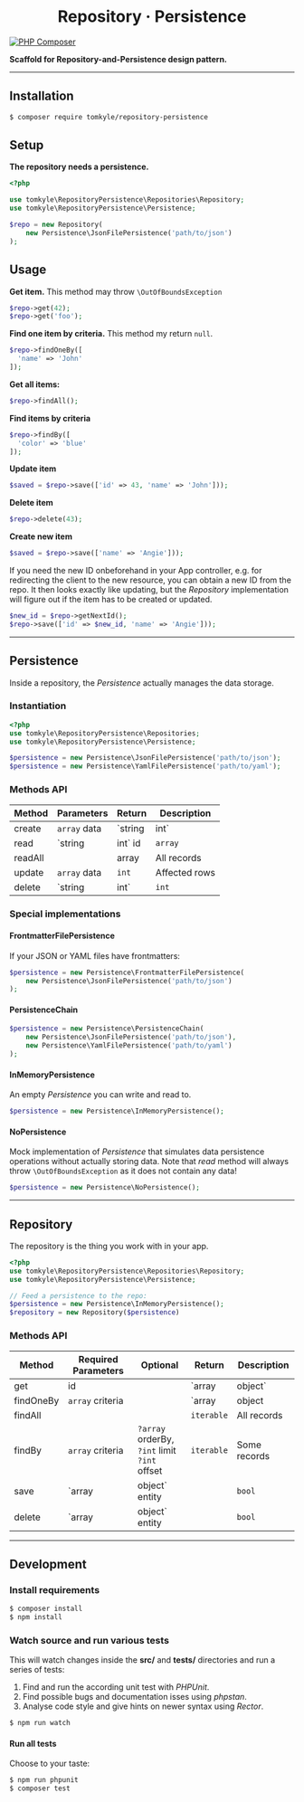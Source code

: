 <h1 align="center">Repository · Persistence</h1>

[![PHP Composer](https://github.com/tomkyle/repository-persistence/actions/workflows/php.yml/badge.svg)](https://github.com/tomkyle/repository-persistence/actions/workflows/php.yml)

**Scaffold for Repository-and-Persistence design pattern.**

---

## Installation

```bash
$ composer require tomkyle/repository-persistence
```

## Setup

**The repository needs a persistence.**

```php 
<?php

use tomkyle\RepositoryPersistence\Repositories\Repository;
use tomkyle\RepositoryPersistence\Persistence;

$repo = new Repository(
	new Persistence\JsonFilePersistence('path/to/json')
);
```

## Usage

**Get item.** This method may throw `\OutOfBoundsException`

```php
$repo->get(42);
$repo->get('foo');
```

**Find one item by criteria.** This method my return `null`.

```php
$repo->findOneBy([
  'name' => 'John'
]);  
```

**Get all items:**

```php
$repo->findAll();
```

**Find items by criteria**

```php
$repo->findBy([
  'color' => 'blue'
]);
```

**Update item**

```php
$saved = $repo->save(['id' => 43, 'name' => 'John']));
```

**Delete item**

```php
$repo->delete(43);
```

**Create new item**

```php
$saved = $repo->save(['name' => 'Angie']));
```

If you need the new ID onbeforehand in your App controller, e.g. for redirecting the client to the new resource, you can obtain a new ID from the repo. It then looks exactly like updating, but the *Repository* implementation will figure out if the item has to be created or updated.

```php
$new_id = $repo->getNextId();
$repo->save(['id' => $new_id, 'name' => 'Angie']));
```



---

## Persistence

Inside a repository, the *Persistence* actually manages the data storage.

### Instantiation

```php
<?php
use tomkyle\RepositoryPersistence\Repositories;
use tomkyle\RepositoryPersistence\Persistence;

$persistence = new Persistence\JsonFilePersistence('path/to/json');
$persistence = new Persistence\YamlFilePersistence('path/to/yaml');
```

### Methods API

| Method  | Parameters      | Return       | Description   |
| ------- | --------------- | ------------ | ------------- |
| create  | `array` data    | `string|int` | New ID        |
| read    | `string|int` id | `array`      | The record    |
| readAll |                 | array        | All records   |
| update  | `array` data    | `int`        | Affected rows |
| delete  | `string|int`    | `int`        | Affected rows |

### Special implementations

#### FrontmatterFilePersistence

If your JSON or YAML files have frontmatters:

```php
$persistence = new Persistence\FrontmatterFilePersistence(
	new Persistence\JsonFilePersistence('path/to/json')
);
```

#### PersistenceChain

```php
$persistence = new Persistence\PersistenceChain(
	new Persistence\JsonFilePersistence('path/to/json'),
	new Persistence\YamlFilePersistence('path/to/yaml')
);
```

#### InMemoryPersistence

An empty *Persistence* you can write and read to.

```php
$persistence = new Persistence\InMemoryPersistence();
```

#### NoPersistence

Mock implementation of *Persistence* that simulates data persistence operations without actually storing data. Note that *read* method will always throw `\OutOfBoundsException` as it does not contain any data!

```php
$persistence = new Persistence\NoPersistence();
```



---

## Repository

The repository is the thing you work with in your app.

```php
<?php
use tomkyle\RepositoryPersistence\Repositories\Repository;
use tomkyle\RepositoryPersistence\Persistence; 

// Feed a persistence to the repo:
$persistence = new Persistence\InMemoryPersistence();
$repository = new Repository($persistence)
```

### Methods API

| Method    | Required Parameters   | Optional                                                 | Return              | Description  |
| --------- | --------------------- | -------------------------------------------------------- | ------------------- | ------------ |
| get       | id                    |                                                          | `array|object`      | The record   |
| findOneBy | `array` criteria      |                                                          | `array|object|null` | One record   |
| findAll   |                       |                                                          | `iterable`          | All records  |
| findBy    | `array` criteria      | `?array` orderBy,<br /> `?int` limit<br /> `?int` offset | `iterable`          | Some records |
| save      | `array|object` entity |                                                          | `bool`              |              |
| delete    | `array|object` entity |                                                          | `bool`              |              |

---

## Development

### Install requirements

```bash
$ composer install
$ npm install
```

### Watch source and run various tests

This will watch changes inside the **src/** and **tests/** directories and run a series of tests:

1. Find and run the according unit test with *PHPUnit*.
2. Find possible bugs and documentation isses using *phpstan*. 
3. Analyse code style and give hints on newer syntax using *Rector*.

```bash
$ npm run watch
```

#### Run all tests

Choose to your taste:

```bash
$ npm run phpunit
$ composer test
```

